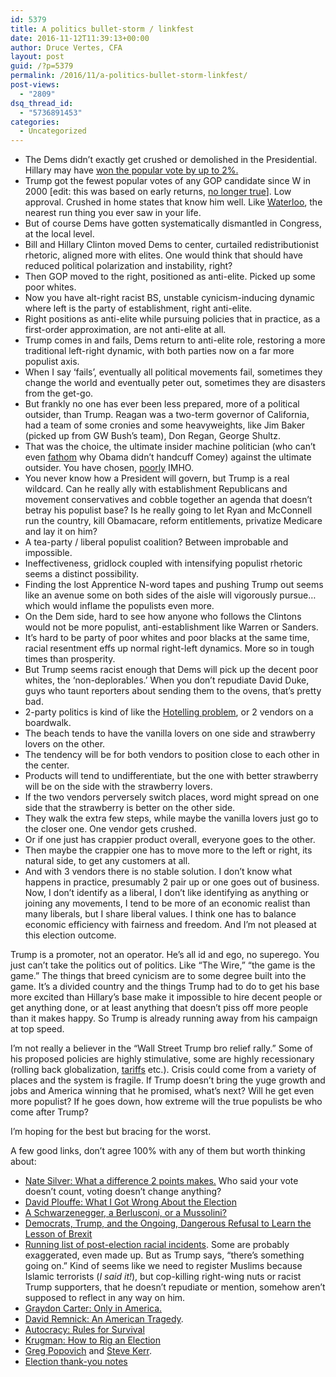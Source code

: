 ```yaml
---
id: 5379
title: A politics bullet-storm / linkfest
date: 2016-11-12T11:39:13+00:00
author: Druce Vertes, CFA
layout: post
guid: /?p=5379
permalink: /2016/11/a-politics-bullet-storm-linkfest/
post-views:
  - "2809"
dsq_thread_id:
  - "5736891453"
categories:
  - Uncategorized
---
```

  * The Dems didn&#8217;t exactly get crushed or demolished in the Presidential. Hillary may have [won the popular vote by up to 2%.](http://www.independent.co.uk/news/world/americas/us-elections/us-election-hillary-clinton-more-votes-popular-vote-any-candidate-barack-obama-donald-trump-a7413596.html) 
  * Trump got the fewest popular votes of any GOP candidate since W in 2000 [edit: this was based on early returns, [no longer true](https://en.wikipedia.org/wiki/United_States_presidential_election,_2016)]. Low approval. Crushed in home states that know him well. Like [Waterloo](https://en.wikiquote.org/wiki/Arthur_Wellesley,_1st_Duke_of_Wellington), the nearest run thing you ever saw in your life. 
  * But of course Dems have gotten systematically dismantled in Congress, at the local level. 
  * Bill and Hillary Clinton moved Dems to center, curtailed redistributionist rhetoric, aligned more with elites. One would think that should have reduced political polarization and instability, right? 
  * Then GOP moved to the right, positioned as anti-elite. Picked up some poor whites. 
  * Now you have alt-right racist BS, unstable cynicism-inducing dynamic where left is the party of establishment, right anti-elite. 
  * Right positions as anti-elite while pursuing policies that in practice, as a first-order approximation, are not anti-elite at all.
  * Trump comes in and fails, Dems return to anti-elite role, restoring a more traditional left-right dynamic, with both parties now on a far more populist axis. 
  * When I say &#8216;fails&#8217;, eventually all political movements fail, sometimes they change the world and eventually peter out, sometimes they are disasters from the get-go. 
  * But frankly no one has ever been less prepared, more of a political outsider, than Trump. Reagan was a two-term governor of California, had a team of some cronies and some heavyweights, like Jim Baker (picked up from GW Bush&#8217;s team), Don Regan, George Shultz. 
  * That was the choice, the ultimate insider machine politician (who can&#8217;t even [fathom](http://www.inquisitr.com/3703979/hillary-clinton-couldnt-stop-crying-after-loss-to-trump/) why Obama didn&#8217;t handcuff Comey) against the ultimate outsider. You have chosen, [poorly](https://www.youtube.com/watch?v=0H3rdfI28s0) IMHO. 
  * You never know how a President will govern, but Trump is a real wildcard. Can he really ally with establishment Republicans and movement conservatives and cobble together an agenda that doesn&#8217;t betray his populist base? Is he really going to let Ryan and McConnell run the country, kill Obamacare, reform entitlements, privatize Medicare and lay it on him?
  * A tea-party / liberal populist coalition? Between improbable and impossible. 
  * Ineffectiveness, gridlock coupled with intensifying populist rhetoric seems a distinct possibility.
  * Finding the lost Apprentice N-word tapes and pushing Trump out seems like an avenue some on both sides of the aisle will vigorously pursue&#8230;which would inflame the populists even more.
  * On the Dem side, hard to see how anyone who follows the Clintons would not be more populist, anti-establishment like Warren or Sanders. 
  * It&#8217;s hard to be party of poor whites and poor blacks at the same time, racial resentment effs up normal right-left dynamics. More so in tough times than prosperity. 
  * But Trump seems racist enough that Dems will pick up the decent poor whites, the &#8216;non-deplorables.&#8217; When you don&#8217;t repudiate David Duke, guys who taunt reporters about sending them to the ovens, that&#8217;s pretty bad. 
  * 2-party politics is kind of like the [Hotelling problem](https://en.wikipedia.org/wiki/Hotelling%27s_law), or 2 vendors on a boardwalk.
  * The beach tends to have the vanilla lovers on one side and strawberry lovers on the other.
  * The tendency will be for both vendors to position close to each other in the center. 
  * Products will tend to undifferentiate, but the one with better strawberry will be on the side with the strawberry lovers. 
  * If the two vendors perversely switch places, word might spread on one side that the strawberry is better on the other side. 
  * They walk the extra few steps, while maybe the vanilla lovers just go to the closer one. One vendor gets crushed. 
  * Or if one just has crappier product overall, everyone goes to the other. 
  * Then maybe the crappier one has to move more to the left or right, its natural side, to get any customers at all. 
  * And with 3 vendors there is no stable solution. I don&#8217;t know what happens in practice, presumably 2 pair up or one goes out of business. 
Now, I don&#8217;t identify as a liberal, I don&#8217;t like identifying as anything or joining any movements, I tend to be more of an economic realist than many liberals, but I share liberal values. I think one has to balance economic efficiency with fairness and freedom. And I&#8217;m not pleased at this election outcome.

Trump is a promoter, not an operator. He&#8217;s all id and ego, no superego. You just can&#8217;t take the politics out of politics. Like &#8220;The Wire,&#8221; &#8220;the game is the game.&#8221; The things that breed cynicism are to some degree built into the game. It&#8217;s a divided country and the things Trump had to do to get his base more excited than Hillary&#8217;s base make it impossible to hire decent people or get anything done, or at least anything that doesn&#8217;t piss off more people than it makes happy. So Trump is already running away from his campaign at top speed. 

I&#8217;m not really a believer in the &#8220;Wall Street Trump bro relief rally.&#8221; Some of his proposed policies are highly stimulative, some are highly recessionary (rolling back globalization, [tariffs](http://www.latimes.com/opinion/op-ed/la-oe-navarro-trump-trade-china-tariffs-20160721-snap-story.html) etc.). Crisis could come from a variety of places and the system is fragile. If Trump doesn&#8217;t bring the yuge growth and jobs and America winning that he promised, what&#8217;s next? Will he get even more populist? If he goes down, how extreme will the true populists be who come after Trump? 

I&#8217;m hoping for the best but bracing for the worst.

A few good links, don&#8217;t agree 100% with any of them but worth thinking about:

  * [Nate Silver: What a difference 2 points makes.](http://fivethirtyeight.com/features/what-a-difference-2-percentage-points-makes/) Who said your vote doesn&#8217;t count, voting doesn&#8217;t change anything? 
  * [David Plouffe: What I Got Wrong About the Election](http://www.nytimes.com/2016/11/11/opinion/what-i-got-wrong-about-the-election.html) 
  * [A Schwarzenegger, a Berlusconi, or a Mussolini?](http://www.bradford-delong.com/2016/11/a-schwarzenegger-a-berlusconi-or-a-mussolini.html) 
  * [Democrats, Trump, and the Ongoing, Dangerous Refusal to Learn the Lesson of Brexit](https://theintercept.com/2016/11/09/democrats-trump-and-the-ongoing-dangerous-refusal-to-learn-the-lesson-of-brexit/) 
  * [Running list of post-election racial incidents](https://www.buzzfeed.com/tasneemnashrulla/racist-incidents-after-trumps-victory?utm_term=.sgvqXxBErY#.qy6kAJLEOd). Some are probably exaggerated, even made up. But as Trump says, &#8220;there&#8217;s something going on.&#8221; Kind of seems like we need to register Muslims because Islamic terrorists (_I said it!_), but cop-killing right-wing nuts or racist Trump supporters, that he doesn&#8217;t repudiate or mention, somehow aren&#8217;t supposed to reflect in any way on him. 
  * [Graydon Carter: Only in America.](http://www.vanityfair.com/news/2016/11/graydon-carter-donald-trump-president) 
  * [David Remnick: An American Tragedy](http://www.newyorker.com/news/news-desk/an-american-tragedy-2). 
  * [Autocracy: Rules for Survival](http://www2.nybooks.com/daily/s3/nov/10/trump-election-autocracy-rules-for-survival.html) 
  * [Krugman: How to Rig an Election](http://www.nytimes.com/2016/11/07/opinion/how-to-rig-an-election.html) 
  * [Greg Popovich](http://www.mysanantonio.com/sports/spurs/article/Gregg-Popovich-uncensored-Discusses-the-10609311.php) and [Steve Kerr](http://deadspin.com/steve-kerr-rips-donald-trump-and-the-whole-damn-electio-1788806597). 
  * [Election thank-you notes](http://www.nytimes.com/2016/11/13/opinion/sunday/2016-election-thank-you-notes.html)